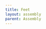 ```yaml
---
title: Feet
layout: assembly
parent: Assembly
---
```


<div class="online_3d_viewer"
    style="width: 600px; height: 600px;"
    model="{{site.url}}/{{site.baseurl}}/assets/STL/Z Idler Tensioner Assy.STL">
</div>

